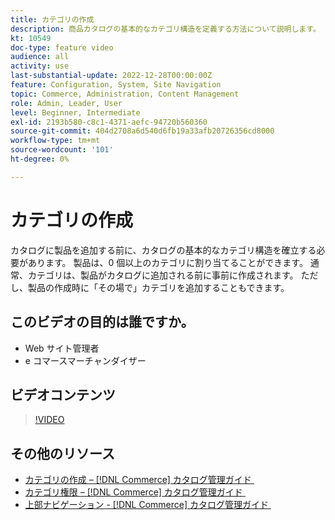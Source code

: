 ```yaml
---
title: カテゴリの作成
description: 商品カタログの基本的なカテゴリ構造を定義する方法について説明します。
kt: 10549
doc-type: feature video
audience: all
activity: use
last-substantial-update: 2022-12-28T00:00:00Z
feature: Configuration, System, Site Navigation
topic: Commerce, Administration, Content Management
role: Admin, Leader, User
level: Beginner, Intermediate
exl-id: 2193b580-c8c1-4371-aefc-94720b560360
source-git-commit: 404d2708a6d540d6fb19a33afb20726356cd8000
workflow-type: tm+mt
source-wordcount: '101'
ht-degree: 0%

---
```


# カテゴリの作成

カタログに製品を追加する前に、カタログの基本的なカテゴリ構造を確立する必要があります。 製品は、0 個以上のカテゴリに割り当てることができます。 通常、カテゴリは、製品がカタログに追加される前に事前に作成されます。 ただし、製品の作成時に「その場で」カテゴリを追加することもできます。

## このビデオの目的は誰ですか。

- Web サイト管理者
- e コマースマーチャンダイザー

## ビデオコンテンツ

>[!VIDEO](https://video.tv.adobe.com/v/3410136?quality=12&learn=on&captions=jpn)

## その他のリソース

- [&#x200B; カテゴリの作成 –  [!DNL Commerce]  カタログ管理ガイド &#x200B;](https://experienceleague.adobe.com/docs/commerce-admin/catalog/categories/create/category-create.html?lang=ja)
- [&#x200B; カテゴリ権限 –  [!DNL Commerce]  カタログ管理ガイド &#x200B;](https://experienceleague.adobe.com/docs/commerce-admin/catalog/categories/category-permissions.html?lang=ja)
- [&#x200B; 上部ナビゲーション - [!DNL Commerce]  カタログ管理ガイド &#x200B;](https://experienceleague.adobe.com/docs/commerce-admin/catalog/catalog/navigation/navigation-top.html?lang=ja)
